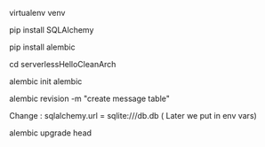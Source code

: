 virtualenv venv

pip install SQLAlchemy

pip install alembic

cd serverlessHelloCleanArch

alembic init alembic

alembic revision -m "create message table"

Change : sqlalchemy.url = sqlite:///db.db ( Later we put in env vars)

alembic upgrade head

